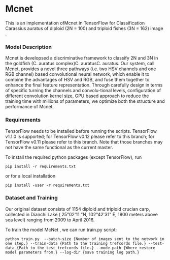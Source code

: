 # Mcnet

This is an implementation ofMcnet in TensorFlow for Classification Carassius auratus of diploid (2N = 100) and triploid fishes (3N = 162) image .

### Model Description

Mcnet is developsed a discriminative framework to classify 2N and 3N in the goldfish (C. auratus complex)C. auratusC. auratus. Our system, call Mcnet, provides a novel three pathways (i.e. two HSV channels and one RGB channel) based convolutional neural network, which enable it to combine the advantages of HSV and RGB, and fuse them together to enhance the final feature representation.   Through carefully design in terms of specific turning the channels and convolu-tional  levels,  configuration of different convolution kernel size, GPU based approach to reduce the training time with millions of parameters, we optimize both the structure and performance of  Mcnet.

### Requirements
TensorFlow needs to be installed before running the scripts. TensorFlow v1.1.0 is supported; for TensorFlow v0.12 please refer to this branch; for TensorFlow v0.11 please refer to this branch. Note that those branches may not have the same functional as the current master.

To install the required python packages (except TensorFlow), run

```
pip install -r requirements.txt
```

or for a local installation

```
pip install -user -r requirements.txt
```

### Dataset and Training

Our original dataset consists of 1154 diploid and triploid crucian carp, collected in Dianchi Lake ( 25°02'11 "N, 102°42'31" E, 1800 meters above sea level) ranging from 2009 to April 2016. 

 To train the model McNet , we can run train.py script:


    python train.py  --batch-size {Number of images sent to the network in one step.} --train-data {Path to the training trefcords file.} --test-data {Path to the test trefcords file.} --mode-path {Where restore model parameters from.} --log-dir {save training log path.}
 
    
